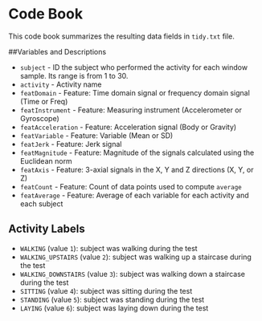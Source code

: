 # Code Book

This code book summarizes the resulting data fields in `tidy.txt` file.

##Variables and Descriptions

* `subject` - ID the subject who performed the activity for each window sample. Its range is from 1 to 30.
* `activity` - Activity name
* `featDomain` - Feature: Time domain signal or frequency domain signal (Time or Freq)
* `featInstrument` - Feature: Measuring instrument (Accelerometer or Gyroscope)
* `featAcceleration` -  Feature: Acceleration signal (Body or Gravity)
* `featVariable` - Feature: Variable (Mean or SD)
* `featJerk` - Feature: Jerk signal
* `featMagnitude` - Feature: Magnitude of the signals calculated using the Euclidean norm
* `featAxis` - Feature: 3-axial signals in the X, Y and Z directions (X, Y, or Z)
* `featCount` - Feature: Count of data points used to compute `average`
* `featAverage` - Feature: Average of each variable for each activity and each subject

## Activity Labels

* `WALKING` (value `1`): subject was walking during the test
* `WALKING_UPSTAIRS` (value `2`): subject was walking up a staircase during the test
* `WALKING_DOWNSTAIRS` (value `3`): subject was walking down a staircase during the test
* `SITTING` (value `4`): subject was sitting during the test
* `STANDING` (value `5`): subject was standing during the test
* `LAYING` (value `6`): subject was laying down during the test


